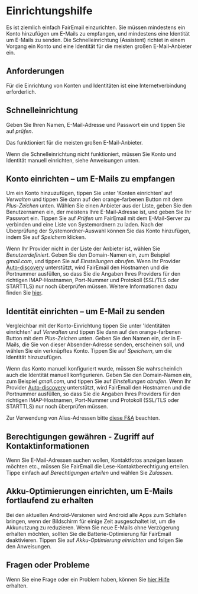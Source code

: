 # Einrichtungshilfe

Es ist ziemlich einfach FairEmail einzurichten. Sie müssen mindestens ein Konto hinzufügen um E-Mails zu empfangen, und mindestens eine Identität um E-Mails zu senden. Die Schnelleinrichtung (Assistent) richtet in einem Vorgang ein Konto und eine Identität für die meisten großen E-Mail-Anbieter ein.

## Anforderungen

Für die Einrichtung von Konten und Identitäten ist eine Internetverbindung erforderlich.

## Schnelleinrichtung

Geben Sie Ihren Namen, E-Mail-Adresse und Passwort ein und tippen Sie auf *prüfen*.

Das funktioniert für die meisten großen E-Mail-Anbieter.

Wenn die Schnelleinrichtung nicht funktioniert, müssen Sie Konto und Identität manuell einrichten, siehe Anweisungen unten.

## Konto einrichten – um E-Mails zu empfangen

Um ein Konto hinzuzufügen, tippen Sie unter 'Konten einrichten' auf *Verwalten* und tippen Sie dann auf den orange-farbenen Button mit dem *Plus-Zeichen* unten. Wählen Sie einen Anbieter aus der Liste, geben Sie den Benutzernamen ein, der meistens Ihre E-Mail-Adresse ist, und geben Sie Ihr Passwort ein. Tippen Sie auf *Prüfen* um FairEmail mit dem E-Mail-Server zu verbinden und eine Liste von Systemordnern zu laden. Nach der Überprüfung der Systemordner-Auswahl können Sie das Konto hinzufügen, indem Sie auf *Speichern* klicken.

Wenn Ihr Provider nicht in der Liste der Anbieter ist, wählen Sie *Benutzerdefiniert*. Geben Sie den Domain-Namen ein, zum Beispiel *gmail.com*, und tippen Sie auf *Einstellungen abrufen*. Wenn Ihr Provider [Auto-discovery](https://tools.ietf.org/html/rfc6186) unterstützt, wird FairEmail den Hostnamen und die Portnummer ausfüllen, so dass Sie die Angaben Ihres Providers für den richtigen IMAP-Hostnamen, Port-Nummer und Protokoll (SSL/TLS oder STARTTLS) nur noch überprüfen müssen. Weitere Informationen dazu finden Sie [hier](https://github.com/M66B/FairEmail/blob/master/FAQ.md#authorizing-accounts).

## Identität einrichten – um E-Mail zu senden

Vergleichbar mit der Konto-Einrichtung tippen Sie unter 'Identitäten einrichten' auf *Verwalten* und tippen Sie dann auf den orange-farbenen Button mit dem *Plus-Zeichen* unten. Geben Sie den Namen ein, der in E-Mails, die Sie von dieser Absender-Adresse senden, erscheinen soll, und wählen Sie ein verknüpftes Konto. Tippen Sie auf *Speichern*, um die Identität hinzuzufügen.

Wenn das Konto manuell konfiguriert wurde, müssen Sie wahrscheinlich auch die Identität manuell konfigurieren. Geben Sie den Domain-Namen ein, zum Beispiel *gmail.com*, und tippen Sie auf *Einstellungen abrufen*. Wenn Ihr Provider [Auto-discovery](https://tools.ietf.org/html/rfc6186) unterstützt, wird FairEmail den Hostnamen und die Portnummer ausfüllen, so dass Sie die Angaben Ihres Providers für den richtigen IMAP-Hostnamen, Port-Nummer und Protokoll (SSL/TLS oder STARTTLS) nur noch überprüfen müssen.

Zur Verwendung von Alias-Adressen bitte [diese F&A](https://github.com/M66B/FairEmail/blob/master/FAQ.md#FAQ9) beachten.

## Berechtigungen gewähren - Zugriff auf Kontaktinformationen

Wenn Sie E-Mail-Adressen suchen wollen, Kontaktfotos anzeigen lassen möchten etc., müssen Sie FairEmail die Lese-Kontaktberechtigung erteilen. Tippe einfach auf *Berechtigungen erteilen* und wählen Sie *Zulassen*.

## Akku-Optimierungen einrichten, um E-Mails fortlaufend zu erhalten

Bei den aktuellen Android-Versionen wird Android alle Apps zum Schlafen bringen, wenn der Bildschirm für einige Zeit ausgeschaltet ist, um die Akkunutzung zu reduzieren. Wenn Sie neue E-Mails ohne Verzögerung erhalten möchten, sollten Sie die Batterie-Optimierung für FairEmail deaktivieren. Tippen Sie auf *Akku-Optimierung einrichten* und folgen Sie den Anweisungen.

## Fragen oder Probleme

Wenn Sie eine Frage oder ein Problem haben, können Sie [hier Hilfe](https://github.com/M66B/FairEmail/blob/master/FAQ.md) erhalten.